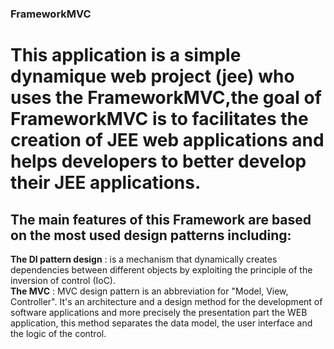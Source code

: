 
### FrameworkMVC
# This application is a simple dynamique web project (jee) who uses the FrameworkMVC,the goal of FrameworkMVC is to facilitates the creation of JEE web applications and helps developers to better develop their JEE applications.


## The main features of this Framework are based on the most used design patterns including:

__The DI pattern design__ : is a mechanism that dynamically creates dependencies between
different objects by exploiting the principle of the inversion of control (IoC).
<br>
__The MVC__ : MVC design pattern is an abbreviation for "Model, View, Controller". It's an architecture and a
design method for the development of software applications and more precisely the presentation part
the WEB application, this method separates the data model, the user interface and the logic of the
control.
